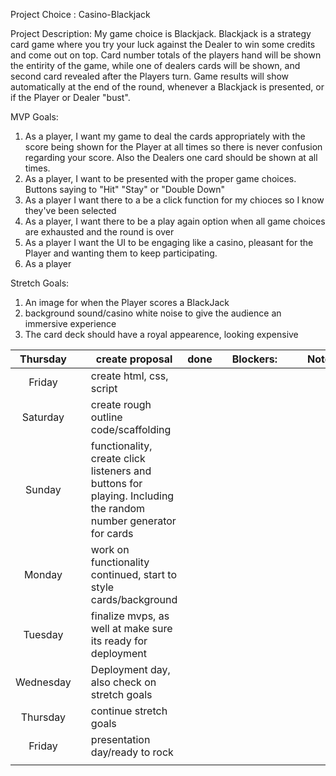 Project Choice : Casino-Blackjack

Project Description: My game choice is Blackjack. Blackjack is a strategy card game where you try your luck against the Dealer to win some credits and come out on top. Card number totals of the players hand will be shown the entirity of the game, while one of dealers cards will be shown, and second card revealed after the Players turn. Game results will show automatically at the end of the round, whenever a Blackjack is presented, or if the Player or Dealer "bust". 

MVP Goals: 
1) As a player, I want my game to deal  the cards appropriately with the score being shown for the Player at all times so there is never confusion regarding your score. Also the Dealers one card should be shown at all times. 
2) As a player, I want to be presented with the proper game choices. Buttons saying to "Hit" "Stay" or "Double Down"
3) As a player I want there to a be a click function for my chioces so I know they've been selected
4) As a player, I want there to be a play again option when all game choices are exhausted and the round is over
5) As a player I want the UI to be engaging like a casino, pleasant for the Player and wanting them to keep participating. 
6) As a player

Stretch Goals: 
1) An image for when the Player scores a BlackJack 
2) background sound/casino white noise to give the audience an immersive experience
3) The card deck should have a royal appearence, looking expensive


| Thursday |  | create proposal | done |  |  Blockers:          |  |  | Notes:                    |
|:---:|---|---|---|---|---|---|---|---|
| Friday |  | create html, css, script |  |  |  |  |  |  |
| Saturday |  | create rough outline code/scaffolding |  |  |  |  |  |  |
| Sunday |  | functionality, create click listeners and buttons for playing. Including the random number generator for cards |  |  |  |  |  |  |
| Monday |  | work on functionality continued, start to style cards/background |  |  |  |  |  |  |
| Tuesday |  | finalize mvps, as well at make sure its ready for deployment |  |  |  |  |  |  |
| Wednesday |  | Deployment day, also check on stretch goals |  |  |  |  |  |  |
| Thursday |  | continue stretch goals  |  |  |  |  |  |  |
| Friday |  | presentation day/ready to rock |  |  |  |  |  |  |
|  |  |  |  |  |  |  |  |  |